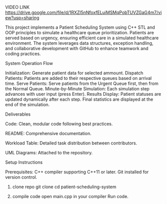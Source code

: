 VIDEO LINK https://drive.google.com/file/d/1RXZl5nNfoxfELuiMSMqPobTUVZGaG4m7/view?usp=sharing

This project implements a Patient Scheduling System using C++ STL and OOP principles to simulate a healthcare queue prioritization. 
Patients are served based on urgency, ensuring efficient care in a simulated healthcare environment. 
The system leverages data structures, exception handling, and collaborative development with GitHub to enhance teamwork and coding practices.

System Operation Flow

Initialization:
Generate patient data for selected ammount.
Dispatch Patients:
Patients are added to their respective queues based on arrival time.
Serve Patients:
Serve patients from the Urgent Queue first, then from the Normal Queue.
Minute-by-Minute Simulation:
Each simulation step advances with user input (press Enter).
Results Display:
Patient statuses are updated dynamically after each step.
Final statistics are displayed at the end of the simulation.

Deliverables

Code: Clean, modular code following best practices.

README: Comprehensive documentation.

Workload Table: Detailed task distribution between contributors.

UML Diagrams: Attached to the repository.

Setup Instructions

Prerequisites:
C++ compiler supporting C++11 or later.
Git installed for version control.
1. clone repo
git clone <repository-url>
cd patient-scheduling-system

2. compile code
open main.cpp in your compiler
Run code.
